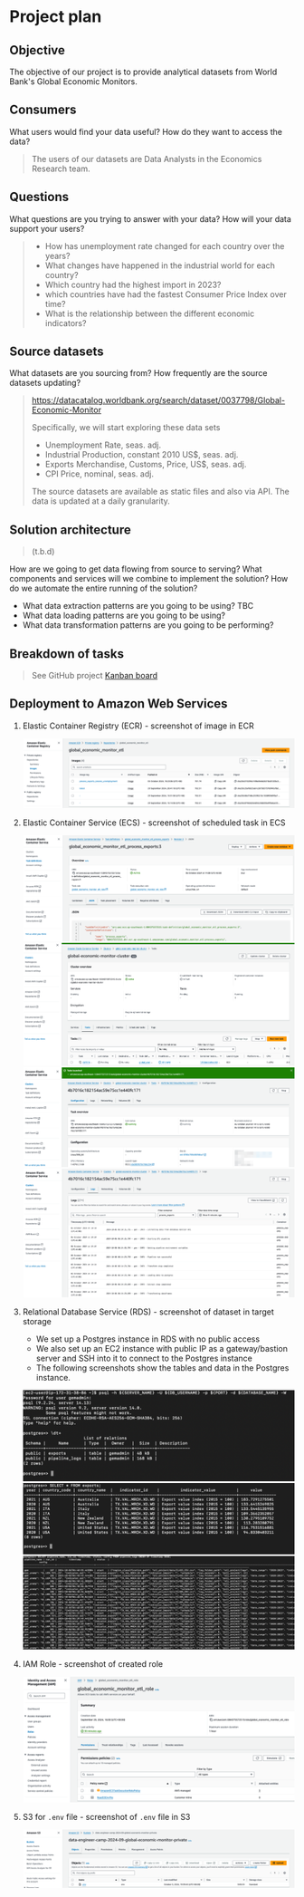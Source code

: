 # Project plan

## Objective

The objective of our project is to provide analytical datasets from World Bank's Global Economic Monitors.

## Consumers

What users would find your data useful? How do they want to access the data?

> The users of our datasets are Data Analysts in the Economics Research team. 

## Questions

What questions are you trying to answer with your data? How will your data support your users?

> - How has unemployment rate changed for each country over the years?
> - What changes have happened in the industrial world for each country?
> - Which country had the highest import in 2023?
> - which countries have had the fastest Consumer Price Index over time?
> - What is the relationship between the different economic indicators?


## Source datasets

What datasets are you sourcing from? How frequently are the source datasets updating?

> https://datacatalog.worldbank.org/search/dataset/0037798/Global-Economic-Monitor
>
> Specifically, we will start exploring these data sets
> - Unemployment Rate, seas. adj.
> - Industrial Production, constant 2010 US$, seas. adj.
> - Exports Merchandise, Customs, Price, US$, seas. adj.
> - CPI Price, nominal, seas. adj.
> 
> The source datasets are available as static files and also via API.
> The data is updated at a daily granularity.


## Solution architecture

> (t.b.d)

How are we going to get data flowing from source to serving? What components and services will we combine to implement the solution? How do we automate the entire running of the solution?

- What data extraction patterns are you going to be using? TBC
- What data loading patterns are you going to be using?
- What data transformation patterns are you going to be performing?

## Breakdown of tasks

> See GitHub project [Kanban board](https://github.com/users/suphineneo/projects/1/views/1?visibleFields=%5B%22Title%22%2C%22Assignees%22%2C%22Status%22%2C135941698%2C135941700%2C135941699%2C%22Labels%22%5D)


## Deployment to Amazon Web Services

1. Elastic Container Registry (ECR) - screenshot of image in ECR

    ![images/01_ecr_container_images.png](images/01_ecr_container_images.png)

2. Elastic Container Service (ECS) - screenshot of scheduled task in ECS

    ![images/02_ecs_task_definition.png](images/02_ecs_task_definition.png)
    ![images/03_ecs_running_tasks.png](images/03_ecs_running_tasks.png)
    ![images/04_ecs_running_task_configuration.png](images/04_ecs_running_task_configuration.png)
    ![images/05_ecs_running_task_logs.png](images/05_ecs_running_task_logs.png)

3. Relational Database Service (RDS) - screenshot of dataset in target storage
    - We set up a Postgres instance in RDS with no public access
    - We also set up an EC2 instance with public IP as a gateway/bastion server and SSH into it to connect to the Postgres instance
    - The following screenshots show the tables and data in the Postgres instance.

    ![images/06_rds_storage_01.png](images/06_rds_storage_01.png)
    ![images/07_rds_storage_02.png](images/07_rds_storage_02.png)
    ![images/08_rds_storage_03.png](images/08_rds_storage_03.png)

4. IAM Role - screenshot of created role

    ![images/09_iam_role.png](images/09_iam_role.png)

5. S3 for `.env` file - screenshot of `.env` file in S3

    ![images/10_s3_env_file.png](images/10_s3_env_file.png)
